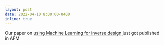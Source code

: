 ```yaml
---
layout: post
date: 2022-04-10 8:00:00-0400
inline: true
---
```


Our paper on [using Machine Learning for inverse design](https://onlinelibrary.wiley.com/doi/abs/10.1002/adfm.202111610) just got published in AFM
